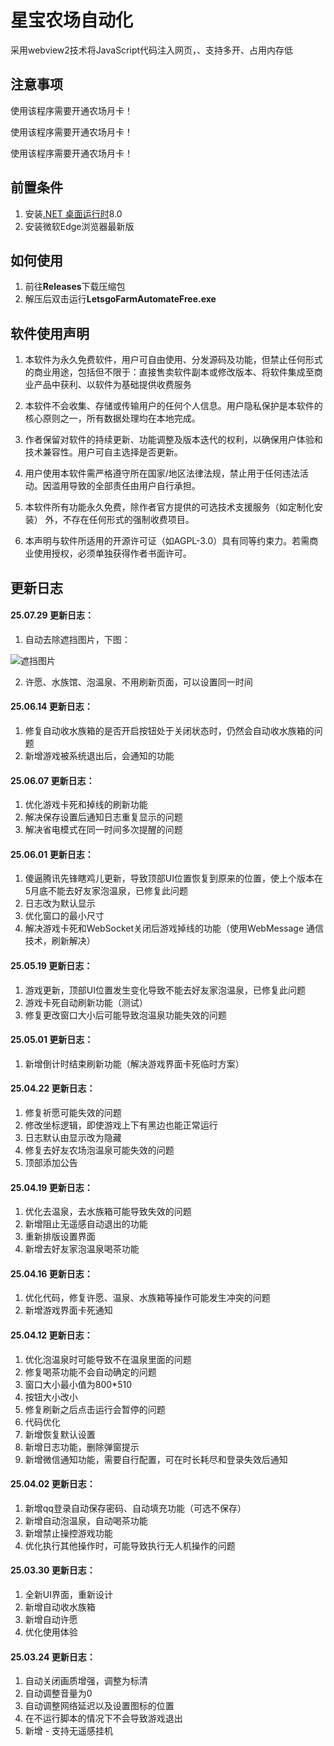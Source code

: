 # 星宝农场自动化

采用webview2技术将JavaScript代码注入网页，、支持多开、占用内存低

## 注意事项

使用该程序需要开通农场月卡！

使用该程序需要开通农场月卡！

使用该程序需要开通农场月卡！

## 前置条件

1. 安装[.NET 桌面运行时](https://dotnet.microsoft.com/zh-cn/download/dotnet/8.0)8.0
2. 安装微软Edge浏览器最新版

## 如何使用
1. 前往**Releases**下载压缩包
2. 解压后双击运行**LetsgoFarmAutomateFree.exe**

## 软件使用声明

1. 本软件为永久免费软件，用户可自由使用、分发源码及功能，但禁止任何形式的商业用途，包括但不限于：直接售卖软件副本或修改版本、将软件集成至商业产品中获利、以软件为基础提供收费服务

2. 本软件不会收集、存储或传输用户的任何个人信息。用户隐私保护是本软件的核心原则之一，所有数据处理均在本地完成。

3. 作者保留对软件的持续更新、功能调整及版本迭代的权利，以确保用户体验和技术兼容性。用户可自主选择是否更新。

4. 用户使用本软件需严格遵守所在国家/地区法律法规，禁止用于任何违法活动。因滥用导致的全部责任由用户自行承担。

5. 本软件所有功能永久免费，除作者官方提供的可选技术支援服务（如定制化安装） 外，不存在任何形式的强制收费项目。

6. 本声明与软件所适用的开源许可证（如AGPL-3.0）具有同等约束力。若需商业使用授权，必须单独获得作者书面许可。

## 更新日志

#### 25.07.29 更新日志：

1. 自动去除遮挡图片，下图：

![遮挡图片](https://gamer.qpic.cn/2025/07/02_a3a12b43e75b2d672eb0798d0d2e5211.png)

2. 许愿、水族馆、泡温泉、不用刷新页面，可以设置同一时间

#### 25.06.14 更新日志：

1. 修复自动收水族箱的是否开启按钮处于关闭状态时，仍然会自动收水族箱的问题
2. 新增游戏被系统退出后，会通知的功能

#### 25.06.07 更新日志：

1. 优化游戏卡死和掉线的刷新功能
2. 解决保存设置后通知日志重复显示的问题
3. 解决省电模式在同一时间多次提醒的问题

#### 25.06.01 更新日志：

1. 傻逼腾讯先锋瞎鸡儿更新，导致顶部UI位置恢复到原来的位置，使上个版本在5月底不能去好友家泡温泉，已修复此问题
2. 日志改为默认显示
3. 优化窗口的最小尺寸
4. 解决游戏卡死和WebSocket关闭后游戏掉线的功能（使用WebMessage 通信技术，刷新解决）

#### 25.05.19 更新日志：

1. 游戏更新，顶部UI位置发生变化导致不能去好友家泡温泉，已修复此问题
2. 游戏卡死自动刷新功能（测试）
3. 修复更改窗口大小后可能导致泡温泉功能失效的问题

#### 25.05.01 更新日志：

1. 新增倒计时结束刷新功能（解决游戏界面卡死临时方案）

#### 25.04.22 更新日志：

1. 修复祈愿可能失效的问题
2. 修改坐标逻辑，即使游戏上下有黑边也能正常运行
3. 日志默认由显示改为隐藏
4. 修复去好友农场泡温泉可能失效的问题
5. 顶部添加公告

#### 25.04.19 更新日志：

1. 优化去温泉，去水族箱可能导致失效的问题
2. 新增阻止无遥感自动退出的功能
3. 重新排版设置界面
4. 新增去好友家泡温泉喝茶功能

#### 25.04.16 更新日志：

1. 优化代码，修复许愿、温泉、水族箱等操作可能发生冲突的问题
2. 新增游戏界面卡死通知

#### 25.04.12 更新日志：

1. 优化泡温泉时可能导致不在温泉里面的问题
2. 修复喝茶功能不会自动确定的问题
3. 窗口大小最小值为800*510
4. 按钮大小改小
5. 修复刷新之后点击运行会暂停的问题
6. 代码优化
7. 新增恢复默认设置
8. 新增日志功能，删除弹窗提示
9. 新增微信通知功能，需要自行配置，可在时长耗尽和登录失效后通知

#### 25.04.02 更新日志：

1. 新增qq登录自动保存密码、自动填充功能（可选不保存）
2. 新增自动泡温泉，自动喝茶功能
3. 新增禁止操控游戏功能
4. 优化执行其他操作时，可能导致执行无人机操作的问题

#### 25.03.30 更新日志：

1. 全新UI界面，重新设计
2. 新增自动收水族箱
3. 新增自动许愿
4. 优化使用体验

#### 25.03.24 更新日志：

1. 自动关闭画质增强，调整为标清
2. 自动调整音量为0
3. 自动调整网络延迟以及设置图标的位置
4. 在不运行脚本的情况下不会导致游戏退出
5. 新增 - 支持无遥感挂机
